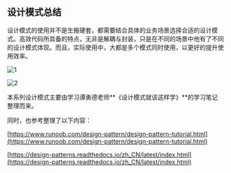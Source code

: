 ## 设计模式总结

设计模式的使用并不是生搬硬套，都需要结合具体的业务场景选择合适的设计模式。高效代码所具备的特点，无非是解耦与封装，只是在不同的场景中他有了不同的设计模式体现。而且，实际使用中，大都是多个模式同时使用，以更好的提升使用效率。

![1](https://cdn.jsdelivr.net/gh/hellolsk/imageSource//imageblog/20210330193043.jpg)

![2](https://cdn.jsdelivr.net/gh/hellolsk/imageSource//imageblog/20210330193103.jpg)

本系列设计模式主要由学习谭勇德老师**《设计模式就该这样学》**的学习笔记整理而来。

同时，也参考整理了以下内容：

[https://www.runoob.com/design-pattern/design-pattern-tutorial.html](https://www.runoob.com/design-pattern/design-pattern-tutorial.html)

[https://design-patterns.readthedocs.io/zh_CN/latest/index.html](https://design-patterns.readthedocs.io/zh_CN/latest/index.html)